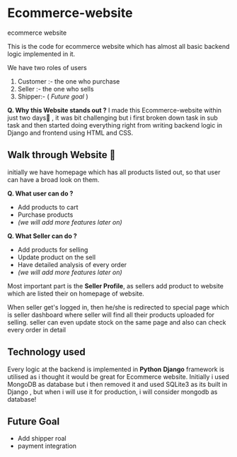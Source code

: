
# Ecommerce-website
ecommerce website

This is the code for ecommerce website which has almost all basic backend logic implemented in it.


We have two roles of users 
1) Customer :- the one who purchase 
2) Seller :- the one who sells
3) Shipper:- ( *Future goal* )

**Q. Why this Website stands out ?**
I made this Ecommerce-website within just two days🎯 , it was bit challenging but i first broken down task in sub task and then started doing everything right from writing backend logic in Django and frontend using HTML and CSS.

## Walk through Website 🚶

initially we have homepage which has all products listed out, so that user can have a broad look on them. 

**Q. What user can do ?**
 - Add products to cart
 - Purchase products
 - *(we will add more features later on)*
 
**Q. What Seller can do ?**
 - Add products for selling
 - Update product on the sell
 - Have detailed analysis of every order
 - *(we will add more features later on)*

Most important part is the **Seller Profile**, as sellers add product to website which are listed their on homepage of website.

When seller get's logged in, then he/she is redirected to special page which is seller dashboard where seller will find all their products uploaded for selling. seller can even update stock on the same page and also can check every order in detail

## Technology used

Every logic at the backend is implemented in **Python**
**Django** framework is utilised as i thought it would be great for Ecommerce website.
Initially i used MongoDB as database but i then removed it and used SQLite3 as its built in Django , but when i will use it for production, i will consider mongodb as database!

## Future Goal 

 - Add shipper roal 
 - payment integration

